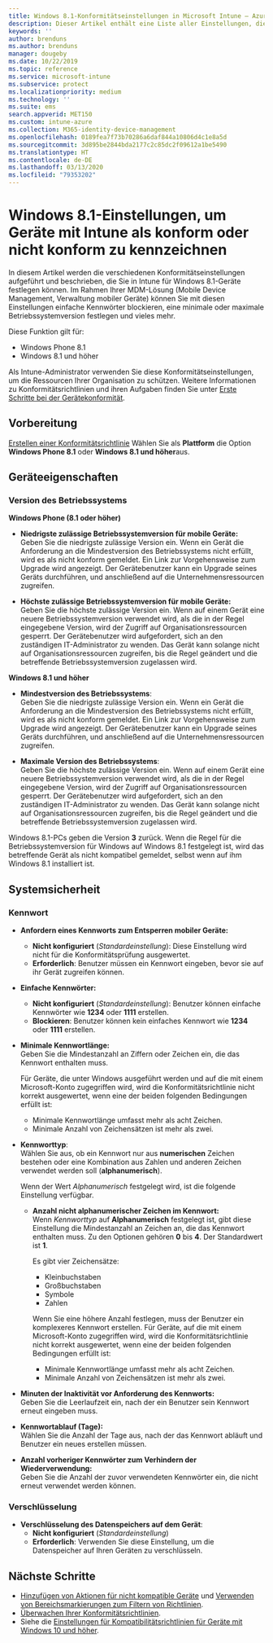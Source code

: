 ```yaml
---
title: Windows 8.1-Konformitätseinstellungen in Microsoft Intune – Azure | Microsoft-Dokumentation
description: Dieser Artikel enthält eine Liste aller Einstellungen, die Sie verwenden können, um Konformität für Ihre Windows 8.1- und Windows Phone 8.1-Geräte in Microsoft Intune festzulegen. Überprüfen Sie die Konformität mit der minimalen und maximalen Betriebssystemversion, legen Sie Kennwortbeschränkungen und -länge fest, aktivieren Sie die Verschlüsselung der Datenspeicherung und vieles mehr.
keywords: ''
author: brenduns
ms.author: brenduns
manager: dougeby
ms.date: 10/22/2019
ms.topic: reference
ms.service: microsoft-intune
ms.subservice: protect
ms.localizationpriority: medium
ms.technology: ''
ms.suite: ems
search.appverid: MET150
ms.custom: intune-azure
ms.collection: M365-identity-device-management
ms.openlocfilehash: 0189fea7f73b70286a6daf844a10806d4c1e8a5d
ms.sourcegitcommit: 3d895be2844bda2177c2c85dc2f09612a1be5490
ms.translationtype: HT
ms.contentlocale: de-DE
ms.lasthandoff: 03/13/2020
ms.locfileid: "79353202"
---
```

# <a name="windows-81-settings-to-mark-devices-as-compliant-or-not-compliant-using-intune"></a>Windows 8.1-Einstellungen, um Geräte mit Intune als konform oder nicht konform zu kennzeichnen

In diesem Artikel werden die verschiedenen Konformitätseinstellungen aufgeführt und beschrieben, die Sie in Intune für Windows 8.1-Geräte festlegen können. Im Rahmen Ihrer MDM-Lösung (Mobile Device Management, Verwaltung mobiler Geräte) können Sie mit diesen Einstellungen einfache Kennwörter blockieren, eine minimale oder maximale Betriebssystemversion festlegen und vieles mehr.

Diese Funktion gilt für:

- Windows Phone 8.1
- Windows 8.1 und höher

Als Intune-Administrator verwenden Sie diese Konformitätseinstellungen, um die Ressourcen Ihrer Organisation zu schützen. Weitere Informationen zu Konformitätsrichtlinien und ihren Aufgaben finden Sie unter [Erste Schritte bei der Gerätekonformität](device-compliance-get-started.md).

## <a name="before-you-begin"></a>Vorbereitung

[Erstellen einer Konformitätsrichtlinie](create-compliance-policy.md#create-the-policy) Wählen Sie als **Plattform** die Option **Windows Phone 8.1** oder **Windows 8.1 und höher**aus.

## <a name="device-properties"></a>Geräteeigenschaften

### <a name="operating-system-version"></a>Version des Betriebssystems

**Windows Phone (8.1 oder höher)**
- **Niedrigste zulässige Betriebssystemversion für mobile Geräte:**  
  Geben Sie die niedrigste zulässige Version ein. Wenn ein Gerät die Anforderung an die Mindestversion des Betriebssystems nicht erfüllt, wird es als nicht konform gemeldet. Ein Link zur Vorgehensweise zum Upgrade wird angezeigt. Der Gerätebenutzer kann ein Upgrade seines Geräts durchführen, und anschließend auf die Unternehmensressourcen zugreifen.

- **Höchste zulässige Betriebssystemversion für mobile Geräte:**  
  Geben Sie die höchste zulässige Version ein. Wenn auf einem Gerät eine neuere Betriebssystemversion verwendet wird, als die in der Regel eingegebene Version, wird der Zugriff auf Organisationsressourcen gesperrt. Der Gerätebenutzer wird aufgefordert, sich an den zuständigen IT-Administrator zu wenden. Das Gerät kann solange nicht auf Organisationsressourcen zugreifen, bis die Regel geändert und die betreffende Betriebssystemversion zugelassen wird.

**Windows 8.1 und höher**
- **Mindestversion des Betriebssystems**:  
  Geben Sie die niedrigste zulässige Version ein. Wenn ein Gerät die Anforderung an die Mindestversion des Betriebssystems nicht erfüllt, wird es als nicht konform gemeldet. Ein Link zur Vorgehensweise zum Upgrade wird angezeigt. Der Gerätebenutzer kann ein Upgrade seines Geräts durchführen, und anschließend auf die Unternehmensressourcen zugreifen.

- **Maximale Version des Betriebssystems**:  
  Geben Sie die höchste zulässige Version ein. Wenn auf einem Gerät eine neuere Betriebssystemversion verwendet wird, als die in der Regel eingegebene Version, wird der Zugriff auf Organisationsressourcen gesperrt. Der Gerätebenutzer wird aufgefordert, sich an den zuständigen IT-Administrator zu wenden. Das Gerät kann solange nicht auf Organisationsressourcen zugreifen, bis die Regel geändert und die betreffende Betriebssystemversion zugelassen wird.

Windows 8.1-PCs geben die Version **3** zurück. Wenn die Regel für die Betriebssystemversion für Windows auf Windows 8.1 festgelegt ist, wird das betreffende Gerät als nicht kompatibel gemeldet, selbst wenn auf ihm Windows 8.1 installiert ist.

## <a name="system-security"></a>Systemsicherheit

### <a name="password"></a>Kennwort

- **Anfordern eines Kennworts zum Entsperren mobiler Geräte:**  
  - **Nicht konfiguriert** (*Standardeinstellung*): Diese Einstellung wird nicht für die Konformitätsprüfung ausgewertet.
  - **Erforderlich**: Benutzer müssen ein Kennwort eingeben, bevor sie auf ihr Gerät zugreifen können.

- **Einfache Kennwörter:**  
  - **Nicht konfiguriert** (*Standardeinstellung*): Benutzer können einfache Kennwörter wie **1234** oder **1111** erstellen.
  - **Blockieren**: Benutzer können kein einfaches Kennwort wie **1234** oder **1111** erstellen.  

- **Minimale Kennwortlänge:**  
  Geben Sie die Mindestanzahl an Ziffern oder Zeichen ein, die das Kennwort enthalten muss.

  Für Geräte, die unter Windows ausgeführt werden und auf die mit einem Microsoft-Konto zugegriffen wird, wird die Konformitätsrichtlinie nicht korrekt ausgewertet, wenn eine der beiden folgenden Bedingungen erfüllt ist:  
  - Minimale Kennwortlänge umfasst mehr als acht Zeichen.
  - Minimale Anzahl von Zeichensätzen ist mehr als zwei.

- **Kennworttyp**:  
  Wählen Sie aus, ob ein Kennwort nur aus **numerischen** Zeichen bestehen oder eine Kombination aus Zahlen und anderen Zeichen verwendet werden soll (**alphanumerisch**).

  Wenn der Wert *Alphanumerisch* festgelegt wird, ist die folgende Einstellung verfügbar.  

  - **Anzahl nicht alphanumerischer Zeichen im Kennwort:**  
    Wenn *Kennworttyp* auf **Alphanumerisch** festgelegt ist, gibt diese Einstellung die Mindestanzahl an Zeichen an, die das Kennwort enthalten muss. Zu den Optionen gehören **0** bis **4**. Der Standardwert ist **1**.
    
    Es gibt vier Zeichensätze:
    - Kleinbuchstaben
    - Großbuchstaben
    - Symbole
    - Zahlen

    Wenn Sie eine höhere Anzahl festlegen, muss der Benutzer ein komplexeres Kennwort erstellen. Für Geräte, auf die mit einem Microsoft-Konto zugegriffen wird, wird die Konformitätsrichtlinie nicht korrekt ausgewertet, wenn eine der beiden folgenden Bedingungen erfüllt ist:

    - Minimale Kennwortlänge umfasst mehr als acht Zeichen.
    - Minimale Anzahl von Zeichensätzen ist mehr als zwei.

- **Minuten der Inaktivität vor Anforderung des Kennworts:**  
  Geben Sie die Leerlaufzeit ein, nach der ein Benutzer sein Kennwort erneut eingeben muss.

- **Kennwortablauf (Tage):**  
  Wählen Sie die Anzahl der Tage aus, nach der das Kennwort abläuft und Benutzer ein neues erstellen müssen.

- **Anzahl vorheriger Kennwörter zum Verhindern der Wiederverwendung:**  
  Geben Sie die Anzahl der zuvor verwendeten Kennwörter ein, die nicht erneut verwendet werden können.

### <a name="encryption"></a>Verschlüsselung

- **Verschlüsselung des Datenspeichers auf dem Gerät**:  
  - **Nicht konfiguriert** (*Standardeinstellung*)
  - **Erforderlich**: Verwenden Sie diese Einstellung, um die Datenspeicher auf Ihren Geräten zu verschlüsseln.


<!-- not on phone   
- **Require encryption on mobile device**: **Require** the device to be encrypted to connect to data storage resources.
--> 

## <a name="next-steps"></a>Nächste Schritte

- [Hinzufügen von Aktionen für nicht kompatible Geräte](actions-for-noncompliance.md) und [Verwenden von Bereichsmarkierungen zum Filtern von Richtlinien](../fundamentals/scope-tags.md).
- [Überwachen Ihrer Konformitätsrichtlinien](compliance-policy-monitor.md).
- Siehe die [Einstellungen für Kompatibilitätsrichtlinien für Geräte mit Windows 10 und höher](compliance-policy-create-windows.md).